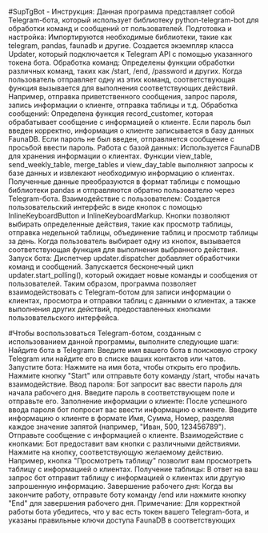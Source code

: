 #SupTgBot - Инструкция:
    Данная программа представляет собой Telegram-бота, который использует библиотеку python-telegram-bot для обработки команд и сообщений от пользователей.
    Подготовка и настройка:
    Импортируются необходимые библиотеки, такие как telegram, pandas, faunadb и другие.
    Создается экземпляр класса Updater, который подключается к Telegram API с помощью указанного токена бота.
    Обработка команд:
    Определены функции обработки различных команд, таких как /start, /end, /password и других.
    Когда пользователь отправляет одну из этих команд, соответствующая функция вызывается для выполнения соответствующих действий. Например, отправка приветственного сообщения, запрос пароля, запись информации о клиенте, отправка таблицы и т.д.
    Обработка сообщений:
    Определена функция record_customer, которая обрабатывает сообщение с информацией о клиенте. Если пароль был введен корректно, информация о клиенте записывается в базу данных FaunaDB.
    Если пароль не был введен, отправляется сообщение с просьбой ввести пароль.
    Работа с базой данных:
    Используется FaunaDB для хранения информации о клиентах.
    Функции view_table, send_weekly_table, merge_tables и view_day_table выполняют запросы к базе данных и извлекают необходимую информацию о клиентах.
    Полученные данные преобразуются в формат таблицы с помощью библиотеки pandas и отправляются обратно пользователю через Telegram-бота.
    Взаимодействие с пользователем:
    Создается пользовательский интерфейс в виде кнопок с помощью InlineKeyboardButton и InlineKeyboardMarkup.
    Кнопки позволяют выбирать определенные действия, такие как просмотр таблицы, отправка недельной таблицы, объединение таблиц и просмотр таблицы за день.
    Когда пользователь выбирает одну из кнопок, вызывается соответствующая функция для выполнения выбранного действия.
    Запуск бота:
    Диспетчер updater.dispatcher добавляет обработчики команд и сообщений.
    Запускается бесконечный цикл updater.start_polling(), который ожидает новые команды и сообщения от пользователей.
    Таким образом, программа позволяет взаимодействовать с Telegram-ботом для записи информации о клиентах, просмотра и отправки таблиц с данными о клиентах, а также выполнения других действий, предоставленных кнопками пользовательского интерфейса.

#Чтобы воспользоваться Telegram-ботом, созданным с использованием данной программы, выполните следующие шаги:
    Найдите бота в Telegram:
    Введите имя вашего бота в поисковую строку Telegram или найдите его в списке ваших контактов или чатов.
    Запустите бота:
    Нажмите на имя бота, чтобы открыть его профиль.
    Нажмите кнопку "Start" или отправьте боту команду /start, чтобы начать взаимодействие.
    Ввод пароля:
    Бот запросит вас ввести пароль для начала рабочего дня.
    Введите пароль в соответствующем поле и отправьте его.
    Заполнение информации о клиенте:
    После успешного ввода пароля бот попросит вас ввести информацию о клиенте.
    Введите информацию о клиенте в формате Имя, Сумма, Номер, разделяя каждое значение запятой (например, "Иван, 500, 123456789").
    Отправьте сообщение с информацией о клиенте.
    Взаимодействие с кнопками:
    Бот предоставит вам кнопки с различными действиями.
    Нажмите на кнопку, соответствующую желаемому действию.
    Например, кнопка "Просмотреть таблицу" позволит вам просмотреть таблицу с информацией о клиентах.
    Получение таблицы:
    В ответ на ваш запрос бот отправит таблицу с информацией о клиентах или другую запрошенную информацию.
    Завершение рабочего дня:
    Когда вы закончите работу, отправьте боту команду /end или нажмите кнопку "End" для завершения рабочего дня.
    Примечание: Для корректной работы бота убедитесь, что у вас есть токен вашего Telegram-бота, и указаны правильные ключи доступа FaunaDB в соответствующих
